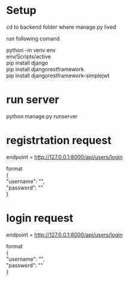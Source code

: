 # Setup
cd to backend folder where manage.py lived

run following comand <br/>

python -m venv env <br/>
env/Scripts/active <br/>
pip install django <br/>
pip install djangorestframework <br/>
pip install djangorestframework-simplejwt <br/>

# run server
python manage.py runserver<br/>



# registrtation request

endpoint = http://127.0.0.1:8000/api/users/login <br/>

format<br/>
{<br/>
    "username": "<username>", <br/>
    "password": "<password>"<br/>
}<br/>

# login request 

endpoint = http://127.0.0.1:8000/api/users/login <br/>

format<br/>
{<br/>
    "username": "<username>",<br/>
    "password": "<password>"<br/>
}<br/>

